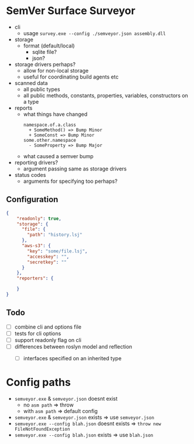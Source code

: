 
# SemVer Surface Surveyor

* cli
  * usage `survey.exe --config ./semveyor.json assembly.dll`
* storage
  * format (default/local)
    * sqlite file?
    * json?
* storage drivers perhaps?
  * allow for non-local storage
  * useful for coordinating build agents etc
* scanned data
  * all public types
  * all public methods, constants, properties, variables, constructors on a type
* reports
  * what things have changed
    ```
    namespace.of.a.class
      + SomeMethod() => Bump Minor
      + SomeConst => Bump Minor
    some.other.namespace
      - SomeProperty => Bump Major
    ```
  * what caused a semver bump
* reporting drivers?
  * argument passing same as storage drivers
* status codes
  * arguments for specifying too perhaps?

## Configuration

```json
{
    "readonly": true,
    "storage": {
      "file": {
        "path": "history.lsj"
      },
      "aws-s3": {
        "key": "some/file.lsj",
        "accesskey": "",
        "secretkey": ""
      }
    },
    "reporters": {

    }
}
```



## Todo

* [ ] combine cli and options file
* [ ] tests for cli options
* [ ] support readonly flag on cli
* [ ] differences between roslyn model and reflection
  * [ ] interfaces specified on an inherited type



# Config paths

* `semveyor.exe` & `semveyor.json` doesnt exist
  * no `asm path` => throw
  * with `asm path` => default config
* `semveyor.exe` & `semveyor.json` exists => use `semveyor.json`
* `semveyor.exe --config blah.json` doesnt exists => `throw new FileNotFoundException`
* `semveyor.exe --config blah.json` exists => use `blah.json`
